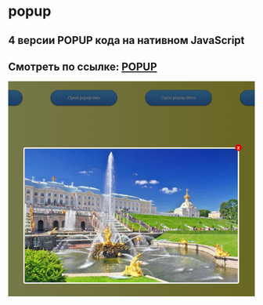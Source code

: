 # popup
## 4 версии POPUP кода на нативном JavaScript

## Смотреть по ссылке: [POPUP](https://volkovva.github.io/popup/)
![popup](screenshots/demo.png "popup")

